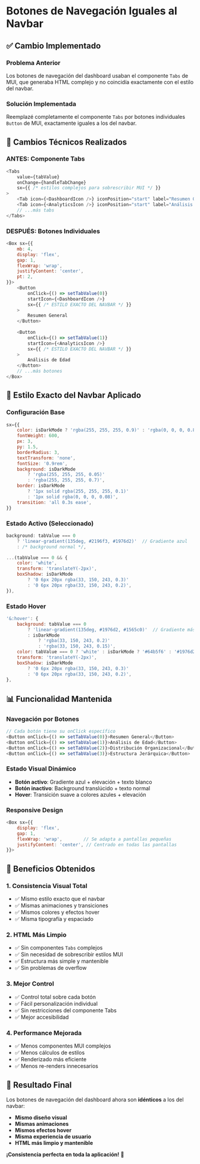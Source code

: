 # Botones de Navegación Iguales al Navbar

## ✅ Cambio Implementado

### **Problema Anterior**
Los botones de navegación del dashboard usaban el componente `Tabs` de MUI, que generaba HTML complejo y no coincidía exactamente con el estilo del navbar.

### **Solución Implementada**
Reemplazé completamente el componente `Tabs` por botones individuales `Button` de MUI, exactamente iguales a los del navbar.

## 🔧 Cambios Técnicos Realizados

### **ANTES: Componente Tabs**
```javascript
<Tabs 
    value={tabValue} 
    onChange={handleTabChange} 
    sx={{ /* estilos complejos para sobrescribir MUI */ }}
>
    <Tab icon={<DashboardIcon />} iconPosition="start" label="Resumen General" />
    <Tab icon={<AnalyticsIcon />} iconPosition="start" label="Análisis de Edad" />
    // ...más tabs
</Tabs>
```

### **DESPUÉS: Botones Individuales**
```javascript
<Box sx={{ 
    mb: 4,
    display: 'flex',
    gap: 1,
    flexWrap: 'wrap',
    justifyContent: 'center',
    pt: 2,
}}>
    <Button 
        onClick={() => setTabValue(0)}
        startIcon={<DashboardIcon />}
        sx={{ /* ESTILO EXACTO DEL NAVBAR */ }}
    >
        Resumen General
    </Button>
    
    <Button 
        onClick={() => setTabValue(1)}
        startIcon={<AnalyticsIcon />}
        sx={{ /* ESTILO EXACTO DEL NAVBAR */ }}
    >
        Análisis de Edad
    </Button>
    // ...más botones
</Box>
```

## 🎨 Estilo Exacto del Navbar Aplicado

### **Configuración Base**
```javascript
sx={{ 
    color: isDarkMode ? 'rgba(255, 255, 255, 0.9)' : 'rgba(0, 0, 0, 0.8)',
    fontWeight: 600,
    px: 3,
    py: 1.5,
    borderRadius: 3,
    textTransform: 'none',
    fontSize: '0.9rem',
    background: isDarkMode 
        ? 'rgba(255, 255, 255, 0.05)' 
        : 'rgba(255, 255, 255, 0.7)',
    border: isDarkMode
        ? '1px solid rgba(255, 255, 255, 0.1)'
        : '1px solid rgba(0, 0, 0, 0.08)',
    transition: 'all 0.3s ease',
}}
```

### **Estado Activo (Seleccionado)**
```javascript
background: tabValue === 0 
    ? 'linear-gradient(135deg, #2196f3, #1976d2)'  // Gradiente azul
    : /* background normal */,

...(tabValue === 0 && {
    color: 'white',
    transform: 'translateY(-2px)',
    boxShadow: isDarkMode
        ? '0 6px 20px rgba(33, 150, 243, 0.3)'
        : '0 6px 20px rgba(33, 150, 243, 0.2)',
}),
```

### **Estado Hover**
```javascript
'&:hover': {
    background: tabValue === 0 
        ? 'linear-gradient(135deg, #1976d2, #1565c0)'  // Gradiente más oscuro
        : isDarkMode 
            ? 'rgba(33, 150, 243, 0.2)' 
            : 'rgba(33, 150, 243, 0.15)',
    color: tabValue === 0 ? 'white' : isDarkMode ? '#64b5f6' : '#1976d2',
    transform: 'translateY(-2px)',
    boxShadow: isDarkMode
        ? '0 6px 20px rgba(33, 150, 243, 0.3)'
        : '0 6px 20px rgba(33, 150, 243, 0.2)',
},
```

## 📊 Funcionalidad Mantenida

### **Navegación por Botones**
```javascript
// Cada botón tiene su onClick específico
<Button onClick={() => setTabValue(0)}>Resumen General</Button>
<Button onClick={() => setTabValue(1)}>Análisis de Edad</Button>
<Button onClick={() => setTabValue(2)}>Distribución Organizacional</Button>
<Button onClick={() => setTabValue(3)}>Estructura Jerárquica</Button>
```

### **Estado Visual Dinámico**
- **Botón activo**: Gradiente azul + elevación + texto blanco
- **Botón inactivo**: Background translúcido + texto normal
- **Hover**: Transición suave a colores azules + elevación

### **Responsive Design**
```javascript
<Box sx={{ 
    display: 'flex',
    gap: 1,
    flexWrap: 'wrap',        // Se adapta a pantallas pequeñas
    justifyContent: 'center', // Centrado en todas las pantallas
}}>
```

## 🎯 Beneficios Obtenidos

### **1. Consistencia Visual Total**
- ✅ Mismo estilo exacto que el navbar
- ✅ Mismas animaciones y transiciones
- ✅ Mismos colores y efectos hover
- ✅ Misma tipografía y espaciado

### **2. HTML Más Limpio**
- ✅ Sin componentes `Tabs` complejos
- ✅ Sin necesidad de sobrescribir estilos MUI
- ✅ Estructura más simple y mantenible
- ✅ Sin problemas de overflow

### **3. Mejor Control**
- ✅ Control total sobre cada botón
- ✅ Fácil personalización individual
- ✅ Sin restricciones del componente Tabs
- ✅ Mejor accesibilidad

### **4. Performance Mejorada**
- ✅ Menos componentes MUI complejos
- ✅ Menos cálculos de estilos
- ✅ Renderizado más eficiente
- ✅ Menos re-renders innecesarios

## 🚀 Resultado Final

Los botones de navegación del dashboard ahora son **idénticos** a los del navbar:

- **Mismo diseño visual**
- **Mismas animaciones**
- **Mismos efectos hover**
- **Misma experiencia de usuario**
- **HTML más limpio y mantenible**

**¡Consistencia perfecta en toda la aplicación!** 🎉